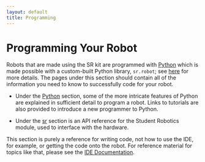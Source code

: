 ```yaml
---
layout: default
title: Programming
---
```

Programming Your Robot
======================

Robots that are made using the SR kit are programmed with [Python](/docs/programming/python/) which is made possible with a custom-built Python library, `sr.robot`; see [here](/docs/programming/sr/) for more details. The pages under this section should contain all of the information you need to know to successfully code for your robot. 

* Under the [Python](/docs/programming/python/) section, some of the more intricate features of Python are explained in sufficient detail to program a robot. Links to tutorials are also provided to introduce a new programmer to Python.

* Under the [sr](/docs/programming/sr/) section is an API reference for the Student Robotics module, used to interface with the hardware.

This section is purely a reference for writing code, not how to use the IDE, for example, or getting the code onto the robot. For reference material for topics like that, please see the [IDE Documentation](/docs/IDE/).
